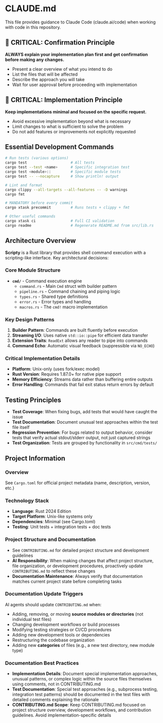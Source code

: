 # CLAUDE.md

This file provides guidance to Claude Code (claude.ai/code) when working with code in this
repository.

## 🔴 CRITICAL: Confirmation Principle

**ALWAYS explain your implementation plan first and get confirmation before making any changes.**

- Present a clear overview of what you intend to do
- List the files that will be affected
- Describe the approach you will take
- Wait for user approval before proceeding with implementation

## 🔴 CRITICAL: Implementation Principle

**Keep implementations minimal and focused on the specific request.**

- Avoid excessive implementation beyond what is necessary
- Limit changes to what is sufficient to solve the problem
- Do not add features or improvements not explicitly requested

## Essential Development Commands

```bash
# Run tests (various options)
cargo test                    # All tests
cargo test --test <name>      # Specific integration test
cargo test <module>::         # Specific module tests
cargo test -- --nocapture     # Show println! output

# Lint and format
cargo clippy --all-targets --all-features -- -D warnings
cargo fmt

# MANDATORY before every commit
cargo xtask precommit         # Runs tests + clippy + fmt

# Other useful commands
cargo xtask ci                # Full CI validation
cargo readme                  # Regenerate README.md from src/lib.rs
```

## Architecture Overview

**Scripty** is a Rust library that provides shell command execution with a scripting-like interface.
Key architectural decisions:

### Core Module Structure

- **`cmd/`** - Command execution engine
  - `command.rs` - Main `Cmd` struct with builder pattern
  - `pipeline.rs` - Command chaining and piping logic
  - `types.rs` - Shared type definitions
  - `error.rs` - Error types and handling
  - `macros.rs` - The `cmd!` macro implementation

### Key Design Patterns

1. **Builder Pattern**: Commands are built fluently before execution
2. **Streaming I/O**: Uses native `std::io::pipe` for efficient data transfer
3. **Extension Traits**: `ReadExt` allows any reader to pipe into commands
4. **Command Echo**: Automatic visual feedback (suppressible via `NO_ECHO`)

### Critical Implementation Details

- **Platform**: Unix-only (uses fork/exec model)
- **Rust Version**: Requires 1.87.0+ for native pipe support
- **Memory Efficiency**: Streams data rather than buffering entire outputs
- **Error Handling**: Commands that fail exit status return errors by default

## Testing Principles

- **Test Coverage**: When fixing bugs, add tests that would have caught the issue
- **Test Documentation**: Document unusual test approaches within the test file itself
- **Regression Prevention**: For bugs related to output behavior, consider tests that verify actual
  stdout/stderr output, not just captured strings
- **Test Organization**: Tests are grouped by functionality in `src/cmd/tests/`

## Project Information

### Overview

See `Cargo.toml` for official project metadata (name, description, version, etc.)

### Technology Stack

- **Language**: Rust 2024 Edition
- **Target Platform**: Unix-like systems only
- **Dependencies**: Minimal (see Cargo.toml)
- **Testing**: Unit tests + integration tests + doc tests

### Project Structure and Documentation

- See `CONTRIBUTING.md` for detailed project structure and development guidelines
- **AI Responsibility**: When making changes that affect project structure, file organization, or
  development procedures, proactively update `CONTRIBUTING.md` to reflect these changes
- **Documentation Maintenance**: Always verify that documentation matches current project state
  before completing tasks

### Documentation Update Triggers

AI agents should update `CONTRIBUTING.md` when:

- Adding, removing, or moving **source modules or directories** (not individual test files)
- Changing development workflows or build processes
- Modifying testing strategies or CI/CD procedures
- Adding new development tools or dependencies
- Restructuring the codebase organization
- Adding new **categories** of files (e.g., a new test directory, new module type)

### Documentation Best Practices

- **Implementation Details**: Document special implementation approaches, unusual patterns, or
  complex logic within the source files themselves using comments, not in CONTRIBUTING.md
- **Test Documentation**: Special test approaches (e.g., subprocess testing, integration test
  patterns) should be documented in the test files with detailed comments explaining the rationale
- **CONTRIBUTING.md Scope**: Keep CONTRIBUTING.md focused on project structure overview, development
  workflows, and contribution guidelines. Avoid implementation-specific details
